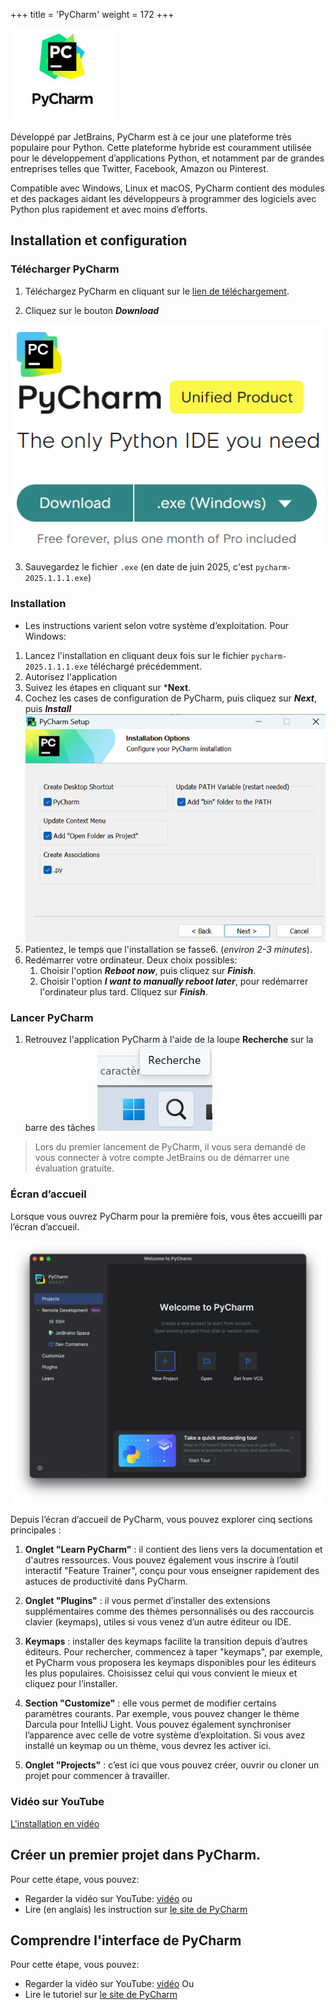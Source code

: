 +++
title = 'PyCharm'
weight = 172
+++

![PyCharm](./pycharm.jpeg?width=25vw)

Développé par JetBrains, PyCharm est à ce jour une plateforme très populaire pour Python. Cette plateforme hybride est couramment utilisée pour le développement d’applications Python, et notamment par de grandes entreprises telles que Twitter, Facebook, Amazon ou Pinterest.

Compatible avec Windows, Linux et macOS, PyCharm contient des modules et des packages aidant les développeurs à programmer des logiciels avec Python plus rapidement et avec moins d’efforts.

## Installation et configuration

### Télécharger PyCharm

1. Téléchargez PyCharm en cliquant sur le [lien de téléchargement](https://www.jetbrains.com/pycharm/download).

2. Cliquez sur le bouton ***Download***

![Télécharger PyCharm pour Windows](./telecharger.png?width=30vw)

3. Sauvegardez le fichier `.exe` (en date de juin 2025, c'est `pycharm-2025.1.1.1.exe`)

### Installation

- Les instructions varient selon votre système d’exploitation. Pour Windows: 

1. Lancez l'installation en cliquant deux fois sur le fichier `pycharm-2025.1.1.1.exe` téléchargé précédemment.
2. Autorisez l'application
3. Suivez les étapes en cliquant sur ***Next**.
4. Cochez les cases de configuration de PyCharm, puis cliquez sur ***Next***, puis ***Install***
![Options](./options.png?width=40vw)
5. Patientez, le temps que l'installation se fasse6.  (*environ 2-3 minutes*).
6. Redémarrer votre ordinateur. Deux choix possibles:
	1. Choisir l'option ***Reboot now***, puis cliquez sur ***Finish***.
	2. Choisir l'option ***I want to manually reboot later***, pour  redémarrer l'ordinateur plus tard. Cliquez sur ***Finish***.

### Lancer PyCharm

1. Retrouvez l'application PyCharm à l'aide de la loupe **Recherche** sur la barre des tâches
![Chercher PyCharm](./recherche.png?width=15vw)

>Lors du premier lancement de PyCharm, il vous sera demandé de vous connecter à votre compte JetBrains ou de démarrer une évaluation gratuite.

### Écran d’accueil

Lorsque vous ouvrez PyCharm pour la première fois, vous êtes accueilli par l’écran d’accueil.

![Accueil](./accueil.png?width=40vw)

Depuis l’écran d’accueil de PyCharm, vous pouvez explorer cinq sections principales :

1. **Onglet "Learn PyCharm"** : il contient des liens vers la documentation et d'autres ressources. Vous pouvez également vous inscrire à l’outil interactif "Feature Trainer", conçu pour vous enseigner rapidement des astuces de productivité dans PyCharm.

2. **Onglet "Plugins"** : il vous permet d’installer des extensions supplémentaires comme des thèmes personnalisés ou des raccourcis clavier (keymaps), utiles si vous venez d’un autre éditeur ou IDE.

3. **Keymaps** : installer des keymaps facilite la transition depuis d’autres éditeurs. Pour rechercher, commencez à taper "keymaps", par exemple, et PyCharm vous proposera les keymaps disponibles pour les éditeurs les plus populaires. Choisissez celui qui vous convient le mieux et cliquez pour l’installer.

4. **Section "Customize"** : elle vous permet de modifier certains paramètres courants. Par exemple, vous pouvez changer le thème Darcula pour IntelliJ Light. Vous pouvez également synchroniser l’apparence avec celle de votre système d’exploitation. Si vous avez installé un keymap ou un thème, vous devrez les activer ici.

5. **Onglet "Projects"** : c’est ici que vous pouvez créer, ouvrir ou cloner un projet pour commencer à travailler.

### Vidéo sur YouTube

[L'installation en vidéo](https://youtu.be/2EB8siO-_OM)

## Créer un premier projet dans PyCharm.

Pour cette étape, vous pouvez:

- Regarder la vidéo sur YouTube: [vidéo](https://youtu.be/W5p8v4yhxjk)
ou 
- Lire (en anglais) les instruction sur [le site de PyCharm](https://www.jetbrains.com/guide/python/tutorials/getting-started-pycharm/your-first-project/)

## Comprendre l'interface de PyCharm

Pour cette étape, vous pouvez:

- Regarder la vidéo sur YouTube: [vidéo](https://youtu.be/QInZSbPbnnY)
Ou
- Lire le tutoriel sur [le site de PyCharm](https://www.jetbrains.com/guide/python/tutorials/getting-started-pycharm/understanding-the-ui/)